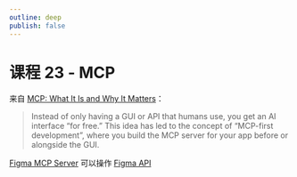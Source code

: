 ```yaml
---
outline: deep
publish: false
---
```


# 课程 23 - MCP

来自 [MCP: What It Is and Why It Matters]：

> Instead of only having a GUI or API that humans use, you get an AI interface “for free.” This idea has led to the concept of “MCP-first development”, where you build the MCP server for your app before or alongside the GUI.

[Figma MCP Server] 可以操作 [Figma API]

[MCP: What It Is and Why It Matters]: https://addyo.substack.com/p/mcp-what-it-is-and-why-it-matters
[Figma MCP Server]: https://github.com/GLips/Figma-Context-MCP
[Figma API]: https://www.figma.com/developers/api
